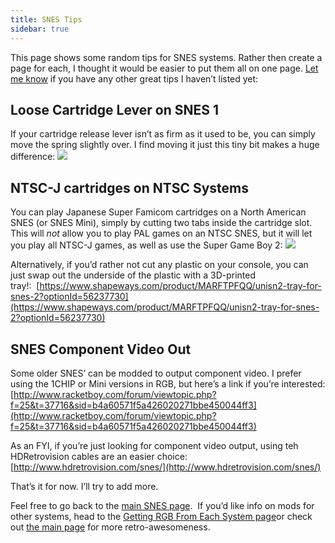 ```yaml
---
title: SNES Tips
sidebar: true
---
```

This page shows some random tips for SNES systems. Rather then create a page for each, I thought it would be easier to put them all on one page. [Let me know](/contact) if you have any other great tips I haven’t listed yet:
 

## Loose Cartridge Lever on SNES 1

If your cartridge release lever isn’t as firm as it used to be, you can simply move the spring slightly over. I find moving it just this tiny bit makes a huge difference:
![](https://cdn.retrorgb.com/images/SNESCartridgeSpring.jpg)


## NTSC-J cartridges on NTSC Systems

You can play Japanese Super Famicom cartridges on a North American SNES (or SNES Mini), simply by cutting two tabs inside the cartridge slot. This will *not* allow you to play PAL games on an NTSC SNES, but it will let you play all NTSC-J games, as well as use the Super Game Boy 2:
[![](https://cdn.retrorgb.com/images/SuperFamicomCartsInSNES.jpg)](https://cdn.retrorgb.com/images/SuperFamicomCartsInSNES.png)

Alternatively, if you’d rather not cut any plastic on your console, you can just swap out the underside of the plastic with a 3D-printed tray!:  [https://www.shapeways.com/product/MARFTPFQQ/unisn2-tray-for-snes-2?optionId=56237730](https://www.shapeways.com/product/MARFTPFQQ/unisn2-tray-for-snes-2?optionId=56237730)



## SNES Component Video Out

Some older SNES’ can be modded to output component video. I prefer using the 1CHIP or Mini versions in RGB, but here’s a link if you’re interested:
[http://www.racketboy.com/forum/viewtopic.php?f=25&t=37716&sid=b4a60571f5a426020271bbe450044ff3](http://www.racketboy.com/forum/viewtopic.php?f=25&t=37716&sid=b4a60571f5a426020271bbe450044ff3)

As an FYI, if you’re just looking for component video output, using teh HDRetrovision cables are an easier choice:  [http://www.hdretrovision.com/snes/](http://www.hdretrovision.com/snes/)

That’s it for now. I’ll try to add more.

Feel free to go back to the [main SNES page](/consoles/snes/README.md).  If you’d like info on mods for other systems, head to the [Getting RGB From Each System page](consoles/README.md)or check out [the main page](/README.md) for more retro-awesomeness.